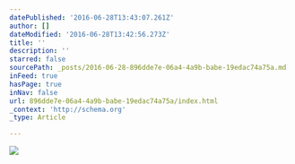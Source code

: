 ```yaml
---
datePublished: '2016-06-28T13:43:07.261Z'
author: []
dateModified: '2016-06-28T13:42:56.273Z'
title: ''
description: ''
starred: false
sourcePath: _posts/2016-06-28-896dde7e-06a4-4a9b-babe-19edac74a75a.md
inFeed: true
hasPage: true
inNav: false
url: 896dde7e-06a4-4a9b-babe-19edac74a75a/index.html
_context: 'http://schema.org'
_type: Article

---
```

![](https://the-grid-user-content.s3-us-west-2.amazonaws.com/5ea0c079-a965-4e35-b8af-e8b8048854e6.jpg)
